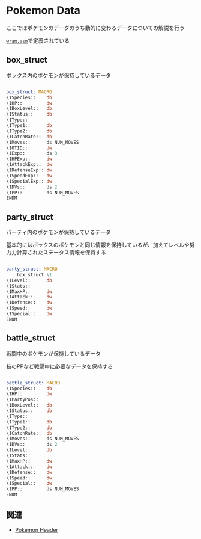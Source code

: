 # Pokemon Data

ここではポケモンのデータのうち動的に変わるデータについての解説を行う

[`wram.asm`](../wram.asm)で定義されている

## box_struct

ボックス内のポケモンが保持しているデータ

```asm

box_struct: MACRO
\1Species::    db
\1HP::         dw
\1BoxLevel::   db
\1Status::     db
\1Type::
\1Type1::      db
\1Type2::      db
\1CatchRate::  db
\1Moves::      ds NUM_MOVES
\1OTID::       dw
\1Exp::        ds 3
\1HPExp::      dw
\1AttackExp::  dw
\1DefenseExp:: dw
\1SpeedExp::   dw
\1SpecialExp:: dw
\1DVs::        ds 2
\1PP::         ds NUM_MOVES
ENDM

```

## party_struct

パーティ内のポケモンが保持しているデータ

基本的にはボックスのポケモンと同じ情報を保持しているが、加えてレベルや努力力計算されたステータス情報を保持する

```asm

party_struct: MACRO
	box_struct \1
\1Level::      db
\1Stats::
\1MaxHP::      dw
\1Attack::     dw
\1Defense::    dw
\1Speed::      dw
\1Special::    dw
ENDM

```

## battle_struct

戦闘中のポケモンが保持しているデータ

技のPPなど戦闘中に必要なデータを保持する

```asm

battle_struct: MACRO
\1Species::    db
\1HP::         dw
\1PartyPos::
\1BoxLevel::   db
\1Status::     db
\1Type::
\1Type1::      db
\1Type2::      db
\1CatchRate::  db
\1Moves::      ds NUM_MOVES
\1DVs::        ds 2
\1Level::      db
\1Stats::
\1MaxHP::      dw
\1Attack::     dw
\1Defense::    dw
\1Speed::      dw
\1Special::    dw
\1PP::         ds NUM_MOVES
ENDM

```

## 関連

- [Pokemon Header](./pokemon_header.md)

